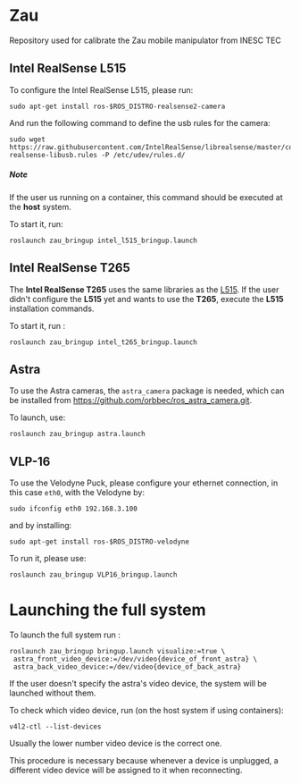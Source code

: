 # Zau

Repository used for calibrate the Zau mobile manipulator from INESC TEC

## Intel RealSense L515

To configure the Intel RealSense L515, please run:

```
sudo apt-get install ros-$ROS_DISTRO-realsense2-camera
```

And run the following command to define the usb rules for the camera:

```
sudo wget https://raw.githubusercontent.com/IntelRealSense/librealsense/master/config/99-realsense-libusb.rules -P /etc/udev/rules.d/
```
##### Note
If the user us running on a container, this command should be executed at the **host** system.

To start it, run:

```
roslaunch zau_bringup intel_l515_bringup.launch
```
## Intel RealSense T265

The **Intel RealSense T265** uses the same libraries as the [L515](https://github.com/lardemua/zau/blob/a27690b52e5cbb263a8f651a7b7f4826509fc108/README.md#L5-L6). If the user didn't configure the **L515** yet and wants to use the **T265**, execute the **L515** installation commands.

To start it, run :

```
roslaunch zau_bringup intel_t265_bringup.launch
```


## Astra


To use the Astra cameras, the `astra_camera` package is needed, which can be installed from https://github.com/orbbec/ros_astra_camera.git.


To launch, use:

`roslaunch zau_bringup astra.launch`


## VLP-16

To use the Velodyne Puck, please configure your ethernet connection, in this case `eth0`, with the Velodyne by:

```
sudo ifconfig eth0 192.168.3.100
```
<!-- sudo route add 192.168.1.203 eth0 -->

and by installing:

```
sudo apt-get install ros-$ROS_DISTRO-velodyne
```

To run it, please use:

```
roslaunch zau_bringup VLP16_bringup.launch
```

# Launching the full system

To launch the full system run :

```
roslaunch zau_bringup bringup.launch visualize:=true \
 astra_front_video_device:=/dev/video{device_of_front_astra} \
 astra_back_video_device:=/dev/video{device_of_back_astra}
```

If the user doesn't specify the astra's video device, the system will be launched without them. 

To check which video device, run (on the host system if using containers):

```
v4l2-ctl --list-devices
```

Usually the lower number video device is the correct one.

This procedure is necessary because whenever a device is unplugged, a different video device will be assigned to it when reconnecting.

